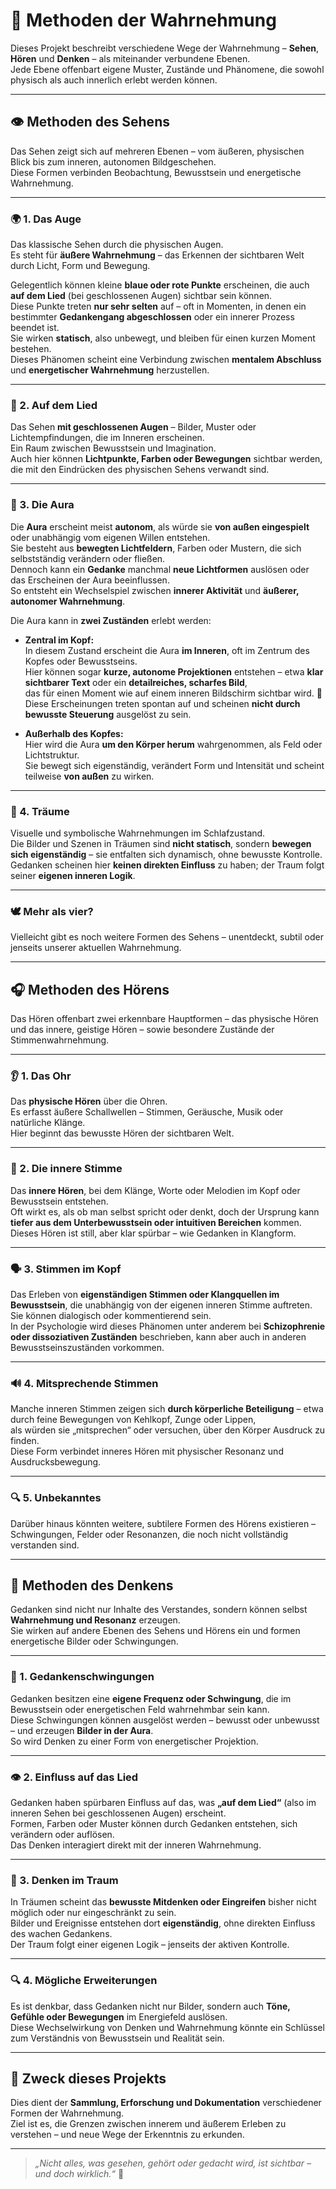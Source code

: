 # 🌌 Methoden der Wahrnehmung

Dieses Projekt beschreibt verschiedene Wege der Wahrnehmung – **Sehen**, **Hören** und **Denken** – als miteinander verbundene Ebenen.  
Jede Ebene offenbart eigene Muster, Zustände und Phänomene, die sowohl physisch als auch innerlich erlebt werden können.

---

## 👁️ Methoden des Sehens

Das Sehen zeigt sich auf mehreren Ebenen – vom äußeren, physischen Blick bis zum inneren, autonomen Bildgeschehen.  
Diese Formen verbinden Beobachtung, Bewusstsein und energetische Wahrnehmung.

---

### 🌍 1. Das Auge
Das klassische Sehen durch die physischen Augen.  
Es steht für **äußere Wahrnehmung** – das Erkennen der sichtbaren Welt durch Licht, Form und Bewegung.  

Gelegentlich können kleine **blaue oder rote Punkte** erscheinen, die auch **auf dem Lied** (bei geschlossenen Augen) sichtbar sein können.  
Diese Punkte treten **nur sehr selten** auf – oft in Momenten, in denen ein bestimmter **Gedankengang abgeschlossen** oder ein innerer Prozess beendet ist.  
Sie wirken **statisch**, also unbewegt, und bleiben für einen kurzen Moment bestehen.  
Dieses Phänomen scheint eine Verbindung zwischen **mentalem Abschluss** und **energetischer Wahrnehmung** herzustellen.

---

### 🌙 2. Auf dem Lied
Das Sehen **mit geschlossenen Augen** – Bilder, Muster oder Lichtempfindungen, die im Inneren erscheinen.  
Ein Raum zwischen Bewusstsein und Imagination.  
Auch hier können **Lichtpunkte, Farben oder Bewegungen** sichtbar werden, die mit den Eindrücken des physischen Sehens verwandt sind.

---

### 🔮 3. Die Aura
Die **Aura** erscheint meist **autonom**, als würde sie **von außen eingespielt** oder unabhängig vom eigenen Willen entstehen.  
Sie besteht aus **bewegten Lichtfeldern**, Farben oder Mustern, die sich selbstständig verändern oder fließen.  
Dennoch kann ein **Gedanke** manchmal **neue Lichtformen** auslösen oder das Erscheinen der Aura beeinflussen.  
So entsteht ein Wechselspiel zwischen **innerer Aktivität** und **äußerer, autonomer Wahrnehmung**.

Die Aura kann in **zwei Zuständen** erlebt werden:

- **Zentral im Kopf:**  
  In diesem Zustand erscheint die Aura **im Inneren**, oft im Zentrum des Kopfes oder Bewusstseins.  
  Hier können sogar **kurze, autonome Projektionen** entstehen – etwa **klar sichtbarer Text** oder ein **detailreiches, scharfes Bild**,  
  das für einen Moment wie auf einem inneren Bildschirm sichtbar wird. 📱  
  Diese Erscheinungen treten spontan auf und scheinen **nicht durch bewusste Steuerung** ausgelöst zu sein.

- **Außerhalb des Kopfes:**  
  Hier wird die Aura **um den Körper herum** wahrgenommen, als Feld oder Lichtstruktur.  
  Sie bewegt sich eigenständig, verändert Form und Intensität und scheint teilweise **von außen** zu wirken.

---

### 💭 4. Träume
Visuelle und symbolische Wahrnehmungen im Schlafzustand.  
Die Bilder und Szenen in Träumen sind **nicht statisch**, sondern **bewegen sich eigenständig** – sie entfalten sich dynamisch, ohne bewusste Kontrolle.  
Gedanken scheinen hier **keinen direkten Einfluss** zu haben; der Traum folgt seiner **eigenen inneren Logik**.

---

### 🕊️ Mehr als vier?
Vielleicht gibt es noch weitere Formen des Sehens – unentdeckt, subtil oder jenseits unserer aktuellen Wahrnehmung.

---

## 🎧 Methoden des Hörens

Das Hören offenbart zwei erkennbare Hauptformen – das physische Hören und das innere, geistige Hören – sowie besondere Zustände der Stimmenwahrnehmung.

---

### 👂 1. Das Ohr
Das **physische Hören** über die Ohren.  
Es erfasst äußere Schallwellen – Stimmen, Geräusche, Musik oder natürliche Klänge.  
Hier beginnt das bewusste Hören der sichtbaren Welt.

---

### 🧠 2. Die innere Stimme
Das **innere Hören**, bei dem Klänge, Worte oder Melodien im Kopf oder Bewusstsein entstehen.  
Oft wirkt es, als ob man selbst spricht oder denkt, doch der Ursprung kann **tiefer aus dem Unterbewusstsein oder intuitiven Bereichen** kommen.  
Dieses Hören ist still, aber klar spürbar – wie Gedanken in Klangform.

---

### 🗣️ 3. Stimmen im Kopf
Das Erleben von **eigenständigen Stimmen oder Klangquellen im Bewusstsein**, die unabhängig von der eigenen inneren Stimme auftreten.  
Sie können dialogisch oder kommentierend sein.  
In der Psychologie wird dieses Phänomen unter anderem bei **Schizophrenie oder dissoziativen Zuständen** beschrieben, kann aber auch in anderen Bewusstseinszuständen vorkommen.

---

### 🔊 4. Mitsprechende Stimmen
Manche inneren Stimmen zeigen sich **durch körperliche Beteiligung** – etwa durch feine Bewegungen von Kehlkopf, Zunge oder Lippen,  
als würden sie „mitsprechen“ oder versuchen, über den Körper Ausdruck zu finden.  
Diese Form verbindet inneres Hören mit physischer Resonanz und Ausdrucksbewegung.

---

### 🔍 5. Unbekanntes
Darüber hinaus könnten weitere, subtilere Formen des Hörens existieren – Schwingungen, Felder oder Resonanzen, die noch nicht vollständig verstanden sind.

---

## 🧠 Methoden des Denkens

Gedanken sind nicht nur Inhalte des Verstandes, sondern können selbst **Wahrnehmung und Resonanz** erzeugen.  
Sie wirken auf andere Ebenen des Sehens und Hörens ein und formen energetische Bilder oder Schwingungen.

---

### 💭 1. Gedankenschwingungen
Gedanken besitzen eine **eigene Frequenz oder Schwingung**, die im Bewusstsein oder energetischen Feld wahrnehmbar sein kann.  
Diese Schwingungen können ausgelöst werden – bewusst oder unbewusst – und erzeugen **Bilder in der Aura**.  
So wird Denken zu einer Form von energetischer Projektion.

---

### 👁️ 2. Einfluss auf das Lied
Gedanken haben spürbaren Einfluss auf das, was **„auf dem Lied“** (also im inneren Sehen bei geschlossenen Augen) erscheint.  
Formen, Farben oder Muster können durch Gedanken entstehen, sich verändern oder auflösen.  
Das Denken interagiert direkt mit der inneren Wahrnehmung.

---

### 🌙 3. Denken im Traum
In Träumen scheint das **bewusste Mitdenken oder Eingreifen** bisher nicht möglich oder nur eingeschränkt zu sein.  
Bilder und Ereignisse entstehen dort **eigenständig**, ohne direkten Einfluss des wachen Gedankens.  
Der Traum folgt einer eigenen Logik – jenseits der aktiven Kontrolle.

---

### 🔍 4. Mögliche Erweiterungen
Es ist denkbar, dass Gedanken nicht nur Bilder, sondern auch **Töne, Gefühle oder Bewegungen** im Energiefeld auslösen.  
Diese Wechselwirkung von Denken und Wahrnehmung könnte ein Schlüssel zum Verständnis von Bewusstsein und Realität sein.

---

## 📘 Zweck dieses Projekts
Dies dient der **Sammlung, Erforschung und Dokumentation** verschiedener Formen der Wahrnehmung.  
Ziel ist es, die Grenzen zwischen innerem und äußerem Erleben zu verstehen – und neue Wege der Erkenntnis zu erkunden.

---

> _„Nicht alles, was gesehen, gehört oder gedacht wird, ist sichtbar – und doch wirklich.“_ 🌌